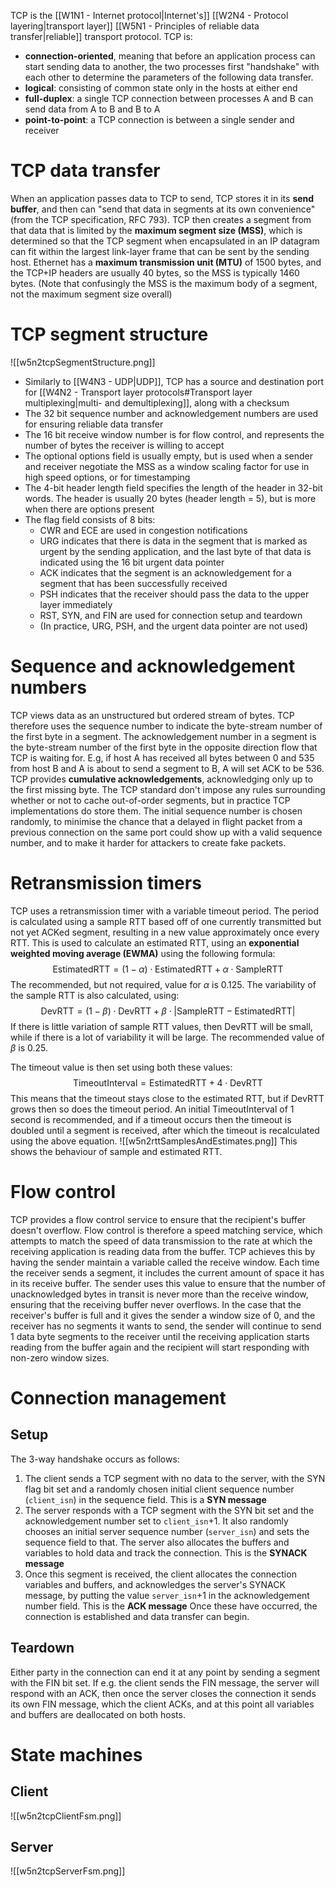 TCP is the [[W1N1 - Internet protocol|Internet's]] [[W2N4 - Protocol layering|transport layer]] [[W5N1 - Principles of reliable data transfer|reliable]] transport protocol. 
TCP is:
- **connection-oriented**, meaning that before an application process can start sending data to another, the two processes first "handshake" with each other to determine the parameters of the following data transfer.
- **logical**: consisting of common state only in the hosts at either end
- **full-duplex**: a single TCP connection between processes A and B can send data from A to B and B to A
- **point-to-point**: a TCP connection is between a single sender and receiver
# TCP data transfer
When an application passes data to TCP to send, TCP stores it in its **send buffer**, and then can "send that data in segments at its own convenience" (from the TCP specification, RFC 793). TCP then creates a segment from that data that is limited by the **maximum segment size (MSS)**, which is determined so that the TCP segment when encapsulated in an IP datagram can fit within the largest link-layer frame that can be sent by the sending host. Ethernet has a **maximum transmission unit (MTU)** of 1500 bytes, and the TCP+IP headers are usually 40 bytes, so the MSS is typically 1460 bytes. (Note that confusingly the MSS is the maximum body of a segment, not the maximum segment size overall)
# TCP segment structure
![[w5n2tcpSegmentStructure.png]]
- Similarly to [[W4N3 - UDP|UDP]], TCP has a source and destination port for [[W4N2 - Transport layer protocols#Transport layer multiplexing|multi- and demultiplexing]], along with a checksum
- The 32 bit sequence number and acknowledgement numbers are used for ensuring reliable data transfer
- The 16 bit receive window number is for flow control, and represents the number of bytes the receiver is willing to accept
- The optional options field is usually empty, but is used when a sender and receiver negotiate the MSS as a window scaling factor for use in high speed options, or for timestamping
- The 4-bit header length field specifies the length of the header in 32-bit words. The header is usually 20 bytes (header length = 5), but is more when there are options present
- The flag field consists of 8 bits:
	- CWR and ECE are used in congestion notifications
	- URG indicates that there is data in the segment that is marked as urgent by the sending application, and the last byte of that data is indicated using the 16 bit urgent data pointer
	- ACK indicates that the segment is an acknowledgement for a segment that has been successfully received
	- PSH indicates that the receiver should pass the data to the upper layer immediately
	- RST, SYN, and FIN are used for connection setup and teardown
	- (In practice, URG, PSH, and the urgent data pointer are not used)
# Sequence and acknowledgement numbers
TCP views data as an unstructured but ordered stream of bytes. TCP therefore uses the sequence number to indicate the byte-stream number of the first byte in a segment. The acknowledgement number in a segment is the byte-stream number of the first byte in the opposite direction flow that TCP is waiting for. E.g, if host A has received all bytes between 0 and 535 from host B and A is about to send a segment to B, A will set ACK to be 536.
TCP provides **cumulative acknowledgements**, acknowledging only up to the first missing byte. The TCP standard don't impose any rules surrounding whether or not to cache out-of-order segments, but in practice TCP implementations do store them. The initial sequence number is chosen randomly, to minimise the chance that a delayed in flight packet from a previous connection on the same port could show up with a valid sequence number, and to make it harder for attackers to create fake packets.
# Retransmission timers
TCP uses a retransmission timer with a variable timeout period. The period is calculated using a sample RTT based off of one currently transmitted but not yet ACKed segment, resulting in a new value approximately once every RTT. This is used to calculate an estimated RTT, using an **exponential weighted moving average (EWMA)** using the following formula:
$$
\text{EstimatedRTT}=(1-\alpha)\cdot\text{EstimatedRTT}+\alpha\cdot\text{SampleRTT}
$$
The recommended, but not required, value for $\alpha$ is $0.125$.
The variability of the sample RTT is also calculated, using:
$$
\text{DevRTT}=(1-\beta)\cdot\text{DevRTT}+\beta\cdot\left\vert\text{SampleRTT}-\text{EstimatedRTT}\right\vert
$$
If there is little variation of sample RTT values, then $\text{DevRTT}$ will be small, while if there is a lot of variability it will be large.
The recommended value of $\beta$ is $0.25$.

The timeout value is then set using both these values:
$$
\text{TimeoutInterval}=\text{EstimatedRTT}+4\cdot\text{DevRTT}
$$
This means that the timeout stays close to the estimated RTT, but if $\text{DevRTT}$ grows then so does the timeout period.
An initial $\text{TimeoutInterval}$ of 1 second is recommended, and if a timeout occurs then the timeout is doubled until a segment is received, after which the timeout is recalculated using the above equation.
![[w5n2rttSamplesAndEstimates.png]]
This shows the behaviour of sample and estimated RTT.
# Flow control
TCP provides a flow control service to ensure that the recipient's buffer doesn't overflow. Flow control is therefore a speed matching service, which attempts to match the speed of data transmission to the rate at which the receiving application is reading data from the buffer.
TCP achieves this by having the sender maintain a variable called the receive window. Each time the receiver sends a segment, it includes the current amount of space it has in its receive buffer. The sender uses this value to ensure that the number of unacknowledged bytes in transit is never more than the receive window, ensuring that the receiving buffer never overflows. In the case that the receiver's buffer is full and it gives the sender a window size of 0, and the receiver has no segments it wants to send, the sender will continue to send 1 data byte segments to the receiver until the receiving application starts reading from the buffer again and the recipient will start responding with non-zero window sizes.
# Connection management
## Setup
The 3-way handshake occurs as follows:
1. The client sends a TCP segment with no data to the server, with the SYN flag bit set and a randomly chosen initial client sequence number (`client_isn`) in the sequence field. This is a **SYN message**
2. The server responds with a TCP segment with the SYN bit set and the acknowledgement number set to `client_isn`+1. It also randomly chooses an initial server sequence number (`server_isn`) and sets the sequence field to that. The server also allocates the buffers and variables to hold data and track the connection. This is the **SYNACK message**
3. Once this segment is received, the client allocates the connection variables and buffers, and acknowledges the server's SYNACK message, by putting the value `server_isn`+1 in the acknowledgement number field. This is the **ACK message**
Once these have occurred, the connection is established and data transfer can begin.
## Teardown
Either party in the connection can end it at any point by sending a segment with the FIN bit set. If e.g. the client sends the FIN message, the server will respond with an ACK, then once the server closes the connection it sends its own FIN message, which the client ACKs, and at this point all variables and buffers are deallocated on both hosts.
# State machines
## Client
![[w5n2tcpClientFsm.png]]
## Server
![[w5n2tcpServerFsm.png]]
